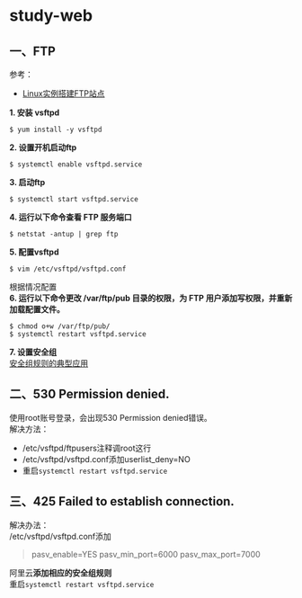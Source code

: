 # study-web
## 一、FTP
参考：
* [Linux实例搭建FTP站点](https://help.aliyun.com/document_detail/86292.html?spm=a2c4g.11186623.6.794.12ae2c2dTJgDDd)

**1. 安装 vsftpd**  
```
$ yum install -y vsftpd
```
**2. 设置开机启动ftp**
```
$ systemctl enable vsftpd.service
```
**3. 启动ftp**  
```
$ systemctl start vsftpd.service
```
**4. 运行以下命令查看 FTP 服务端口**  
```
$ netstat -antup | grep ftp
```
**5. 配置vsftpd**  
```
$ vim /etc/vsftpd/vsftpd.conf
```
根据情况配置  
**6. 运行以下命令更改 /var/ftp/pub 目录的权限，为 FTP 用户添加写权限，并重新加载配置文件。**  
```
$ chmod o+w /var/ftp/pub/
$ systemctl restart vsftpd.service
```
**7. 设置安全组**  
[安全组规则的典型应用](https://help.aliyun.com/document_detail/58746.html?spm=a2c4g.11186623.2.22.516c24cestfkeM#ftp)  
## 二、530 Permission denied.
使用root账号登录，会出现530 Permission denied错误。  
解决方法：
* /etc/vsftpd/ftpusers注释调root这行
* /etc/vsftpd/vsftpd.conf添加userlist_deny=NO
* 重启`systemctl restart vsftpd.service`

## 三、425 Failed to establish connection.
解决办法：  
/etc/vsftpd/vsftpd.conf添加  
>pasv_enable=YES
>pasv_min_port=6000
>pasv_max_port=7000

阿里云**添加相应的安全组规则**  
重启`systemctl restart vsftpd.service`  
